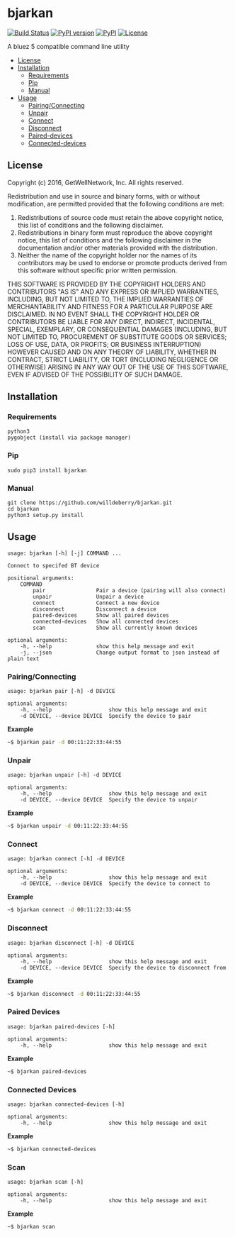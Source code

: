 # bjarkan

[![Build Status](https://travis-ci.org/willdeberry/bjarkan.svg?branch=master)](https://travis-ci.org/willdeberry/bjarkan)
[![PyPI version](https://badge.fury.io/py/bjarkan.svg)](https://badge.fury.io/py/bjarkan)
[![PyPI](https://img.shields.io/pypi/pyversions/bjarkan.svg)](https://pypi.python.org/pypi/bjarkan)
[![License](http://img.shields.io/:license-bsd-blue.svg)](https://github.com/willdeberry/bjarkan/blob/master/LICENSE)

A bluez 5 compatible command line utility

* [License](#license)
* [Installation](#installation)
	* [Requirements](#requirements)
	* [Pip](#pip)
	* [Manual](#manual)
* [Usage](#usage)
	* [Pairing/Connecting](#pairingconnecting)
	* [Unpair](#unpair)
	* [Connect](#connect)
	* [Disconnect](#disconnect)
	* [Paired-devices](#paired-devices)
	* [Connected-devices](#connected-devices)

## License
Copyright (c) 2016, GetWellNetwork, Inc.
All rights reserved.

Redistribution and use in source and binary forms, with or without modification, are permitted provided that the following conditions are met:

1. Redistributions of source code must retain the above copyright notice, this list of conditions and the following disclaimer.
2. Redistributions in binary form must reproduce the above copyright notice, this list of conditions and the following disclaimer in the documentation and/or other materials provided with the distribution.
3. Neither the name of the copyright holder nor the names of its contributors may be used to endorse or promote products derived from this software without specific prior written permission.

THIS SOFTWARE IS PROVIDED BY THE COPYRIGHT HOLDERS AND CONTRIBUTORS "AS IS" AND ANY EXPRESS OR IMPLIED WARRANTIES, INCLUDING, BUT NOT LIMITED TO, THE IMPLIED WARRANTIES OF MERCHANTABILITY AND FITNESS FOR A PARTICULAR PURPOSE ARE DISCLAIMED. IN NO EVENT SHALL THE COPYRIGHT HOLDER OR CONTRIBUTORS BE LIABLE FOR ANY DIRECT, INDIRECT, INCIDENTAL, SPECIAL, EXEMPLARY, OR CONSEQUENTIAL DAMAGES (INCLUDING, BUT NOT LIMITED TO, PROCUREMENT OF SUBSTITUTE GOODS OR SERVICES; LOSS OF USE, DATA, OR PROFITS; OR BUSINESS INTERRUPTION) HOWEVER CAUSED AND ON ANY THEORY OF LIABILITY, WHETHER IN CONTRACT, STRICT LIABILITY, OR TORT (INCLUDING NEGLIGENCE OR OTHERWISE) ARISING IN ANY WAY OUT OF THE USE OF THIS SOFTWARE, EVEN IF ADVISED OF THE POSSIBILITY OF SUCH DAMAGE.

## Installation

### Requirements
```
python3
pygobject (install via package manager)
```

### Pip
```
sudo pip3 install bjarkan
```

### Manual
```
git clone https://github.com/willdeberry/bjarkan.git
cd bjarkan
python3 setup.py install
```

## Usage
```
usage: bjarkan [-h] [-j] COMMAND ...

Connect to specifed BT device

positional arguments:
	COMMAND
		pair				Pair a device (pairing will also connect)
		unpair				Unpair a device
		connect				Connect a new device
		disconnect			Disconnect a device
		paired-devices		Show all paired devices
		connected-devices	Show all connected devices
		scan				Show all currently known devices

optional arguments:
	-h, --help				show this help message and exit
	-j, --json				Change output format to json instead of plain text
```

### Pairing/Connecting
```
usage: bjarkan pair [-h] -d DEVICE

optional arguments:
	-h, --help					show this help message and exit
	-d DEVICE, --device DEVICE	Specify the device to pair
```

**Example**
```bash
~$ bjarkan pair -d 00:11:22:33:44:55
```

### Unpair
```
usage: bjarkan unpair [-h] -d DEVICE

optional arguments:
	-h, --help					show this help message and exit
	-d DEVICE, --device DEVICE	Specify the device to unpair
```

**Example**
```bash
~$ bjarkan unpair -d 00:11:22:33:44:55
```

### Connect
```
usage: bjarkan connect [-h] -d DEVICE

optional arguments:
	-h, --help					show this help message and exit
	-d DEVICE, --device DEVICE	Specify the device to connect to
```

**Example**
```bash
~$ bjarkan connect -d 00:11:22:33:44:55
```

### Disconnect
```
usage: bjarkan disconnect [-h] -d DEVICE

optional arguments:
	-h, --help					show this help message and exit
	-d DEVICE, --device DEVICE	Specify the device to disconnect from
```

**Example**
```bash
~$ bjarkan disconnect -d 00:11:22:33:44:55
```

### Paired Devices
```
usage: bjarkan paired-devices [-h]

optional arguments:
	-h, --help					show this help message and exit
```

**Example**
```bash
~$ bjarkan paired-devices
```

### Connected Devices
```
usage: bjarkan connected-devices [-h]

optional arguments:
	-h, --help					show this help message and exit
```

**Example**
```bash
~$ bjarkan connected-devices
```

### Scan
```
usage: bjarkan scan [-h]

optional arguments:
	-h, --help					show this help message and exit
```

**Example**
```bash
~$ bjarkan scan
```
